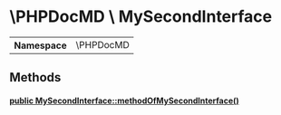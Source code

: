 
<h1 >\PHPDocMD \ MySecondInterface</h1>


<!-- Mardown tables do not handle tables without column names -->
<table>
    <tbody>
        <tr>
            <th>Namespace</th>
            <td>\PHPDocMD</td>
        </tr>
                    </tbody>
</table>

<h2 >Methods</h2><h4 id="phpdocmdmysecondinterfacemethodofmysecondinterface"><a href='../../mockups/MySecondInterface.php#L6' >public MySecondInterface::methodOfMySecondInterface()</a></h4>
